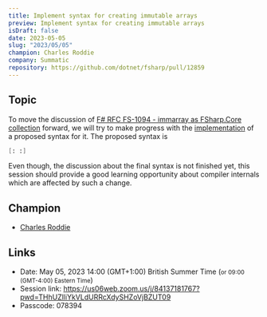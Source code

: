 ```yaml
---
title: Implement syntax for creating immutable arrays
preview: Implement syntax for creating immutable arrays
isDraft: false
date: 2023-05-05
slug: "2023/05/05"
champion: Charles Roddie
company: Summatic
repository: https://github.com/dotnet/fsharp/pull/12859
---
```


## Topic

To move the discussion of [F# RFC FS-1094 - immarray as FSharp.Core collection](https://github.com/fsharp/fslang-design/blob/main/RFCs/FS-1094-immarray.md) forward, we will try to make progress with the [implementation](https://github.com/dotnet/fsharp/pull/12859) of a proposed syntax for it.
The proposed syntax is
```fsharp
[: :]
```

Even though, the discussion about the final syntax is not finished yet, this session should provide a good learning opportunity about compiler internals which are affected by such a change.

## Champion

- [Charles Roddie](https://github.com/charlesroddie)

## Links

- Date: May 05, 2023 14:00 (GMT+1:00) British Summer Time (<small>or 09:00 (GMT-4:00) Eastern Time</small>)
- Session link: https://us06web.zoom.us/j/84137181767?pwd=THhUZlliYkVLdURRcXdySHZoVjBZUT09
- Passcode: 078394
